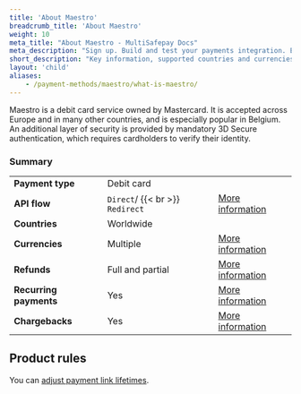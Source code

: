 ```yaml
---
title: 'About Maestro'
breadcrumb_title: 'About Maestro'
weight: 10
meta_title: "About Maestro - MultiSafepay Docs"
meta_description: "Sign up. Build and test your payments integration. Explore our products and services. Use our API Reference, SDKs, and wrappers. Get support."
short_description: "Key information, supported countries and currencies, product rules"
layout: 'child'
aliases:
    - /payment-methods/maestro/what-is-maestro/
---
```


Maestro is a debit card service owned by Mastercard. It is accepted across Europe and in many other countries, and is especially popular in Belgium. An additional layer of security is provided by mandatory 3D Secure authentication, which requires cardholders to verify their identity.

### Summary

|   |   |   |
|---|---|---|
| **Payment type**   | Debit card  | |
| **API flow**  | `Direct`/ {{< br >}} `Redirect`| [More information](/faq/api/difference-between-direct-and-redirect) |
| **Countries**  | Worldwide  | |
| **Currencies**  | Multiple | [More information](/faq/general/supported-currencies) | 
| **Refunds**  | Full and partial  | [More information](/payment-methods/credit-and-debit-cards/maestro/user-guide/processing-refunds/) | 
| **Recurring payments**  | Yes | [More information](/tools/recurring-payments)  |
| **Chargebacks**  | Yes | [More information](/faq/chargebacks) |

## Product rules

You can [adjust payment link lifetimes](/faq/api/adjusting-payment-link-lifetimes/).
